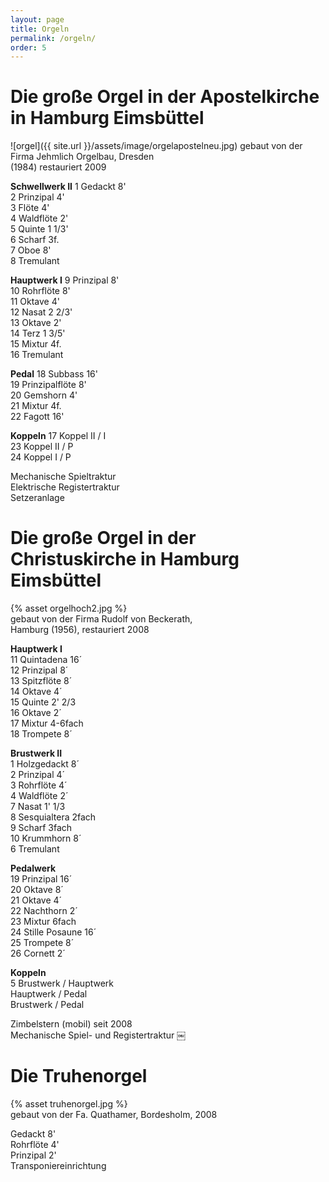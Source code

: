 ```yaml
---
layout: page
title: Orgeln
permalink: /orgeln/
order: 5
---
```

# Die große Orgel in der Apostelkirche in Hamburg Eimsbüttel
![orgel]({{ site.url }}/assets/image/orgelapostelneu.jpg)
gebaut von der Firma Jehmlich Orgelbau, Dresden  
(1984) restauriert 2009  

**Schwellwerk II**
1 Gedackt 8'  
2 Prinzipal 4'  
3 Flöte 4'  
4 Waldflöte 2'  
5 Quinte 1 1/3'  
6 Scharf 3f.  
7 Oboe 8'  
8 Tremulant  

**Hauptwerk I**
9 Prinzipal 8'  
10 Rohrflöte 8'  
11 Oktave 4'  
12 Nasat 2 2/3'  
13 Oktave 2'  
14 Terz 1 3/5'  
15 Mixtur 4f.  
16 Tremulant  

**Pedal**
18 Subbass 16'  
19 Prinzipalflöte 8'  
20 Gemshorn 4'  
21 Mixtur 4f.  
22 Fagott 16'  

**Koppeln**
17 Koppel II / I  
23 Koppel II / P  
24 Koppel I / P  

Mechanische Spieltraktur  
Elektrische Registertraktur  
Setzeranlage  

# Die große Orgel in der Christuskirche in Hamburg Eimsbüttel
{% asset orgelhoch2.jpg %}  
gebaut von der Firma Rudolf von Beckerath,  
Hamburg (1956), restauriert 2008

**Hauptwerk I**  
11 Quintadena 16´  
12 Prinzipal 8´  
13 Spitzflöte 8´  
14 Oktave 4´  
15 Quinte 2' 2/3  
16 Oktave 2´  
17 Mixtur 4-6fach  
18 Trompete 8´  

**Brustwerk II**  
1 Holzgedackt 8´  
2 Prinzipal 4´  
3 Rohrflöte 4´  
4 Waldflöte 2´  
7 Nasat 1' 1/3  
8 Sesquialtera 2fach  
9 Scharf 3fach  
10 Krummhorn 8´  
6 Tremulant  

**Pedalwerk**  
19 Prinzipal 16´  
20 Oktave 8´  
21 Oktave 4´  
22 Nachthorn 2´  
23 Mixtur 6fach  
24 Stille Posaune 16´  
25 Trompete 8´  
26 Cornett 2´  

**Koppeln**  
5 Brustwerk / Hauptwerk  
Hauptwerk / Pedal  
Brustwerk / Pedal  

Zimbelstern (mobil) seit 2008  
Mechanische Spiel- und Registertraktur
￼

# Die Truhenorgel
{% asset truhenorgel.jpg %}  
gebaut von der Fa. Quathamer, Bordesholm, 2008

Gedackt 8'  
Rohrflöte 4'  
Prinzipal 2'  
Transponiereinrichtung  
